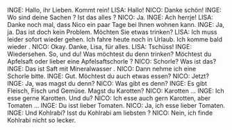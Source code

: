INGE:
Hallo, ihr Lieben. Kommt rein!
LISA:
Hallo!
NICO:
Danke schön!
INGE:
Wo sind deine Sachen ? Ist das alles ?
NICO:
Ja.
INGE:
Ach herrje!
LISA:
Danke noch mal, dass Nico ein paar Tage bei Ihnen wohnen kann.
INGE:
Ja, ja. Das ist doch kein Problem. Möchten Sie etwas trinken?
LISA:
Ich muss leider sofort wieder gehen. Ich fahre heute noch in Urlaub.
Ich komme bald wieder .
NICO:
Okay. Danke, Lisa, für alles.
LISA:
Tschüss!
INGE:
Wiedersehen.
So, und du! Was möchtest du denn trinken? Möchtest du Apfelsaft oder lieber eine Apfelsaftschorle ?
NICO:
Schorle? Was ist das?
INGE:
Das ist Saft mit Mineralwasser .
NICO:
Dann nehme ich eine Schorle bitte.
INGE:
Gut. Möchtest du auch etwas essen?
NICO:
Jetzt?
INGE:
Ja, was magst du denn?
NICO:
Was gibt es denn?
INGE:
Es gibt Fleisch, Fisch und Gemüse. Magst du Karotten?
NICO:
Karotten …
INGE:
Ich esse gerne Karotten. Und du?
NICO:
Ich esse auch gern Karotten, aber Tomaten …
INGE:
Du isst lieber Tomaten.
NICO:
Ja, ich esse lieber Tomaten.
INGE:
Und Kohlrabi? Isst du Kohlrabi am liebsten ?
NICO:
Nein, ich finde Kohlrabi nicht so lecker.

